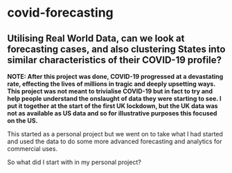 # covid-forecasting

## Utilising Real World Data, can we look at forecasting cases, and also clustering States into similar characteristics of their COVID-19 profile?

**NOTE: After this project was done, COVID-19 progressed at a devastating rate, effecting the lives of millions in tragic and deeply upsetting ways. This project was not meant to trivialise COVID-19 but in fact to try and help people understand the onslaught of data they were starting to see.
I put it together at the start of the first UK lockdown, but the UK data was not as available as US data and so for illustrative purposes this focused on the US.**

This started as a personal project but we went on to take what I had started and used the data to do some more advanced forecasting and analytics for commercial uses.

So what did I start with in my personal project?
